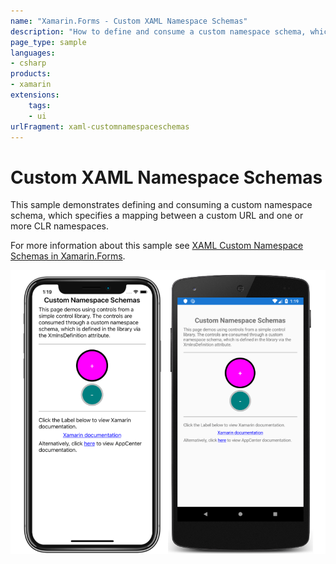 ```yaml
---
name: "Xamarin.Forms - Custom XAML Namespace Schemas"
description: "How to define and consume a custom namespace schema, which specifies a mapping between a custom URL and CLR namespaces (UI)"
page_type: sample
languages:
- csharp
products:
- xamarin
extensions:
    tags:
    - ui
urlFragment: xaml-customnamespaceschemas
---
```

# Custom XAML Namespace Schemas

This sample demonstrates defining and consuming a custom namespace schema, which specifies a mapping between a custom URL and one or more CLR namespaces.

For more information about this sample see [XAML Custom Namespace Schemas in Xamarin.Forms](https://docs.microsoft.com/xamarin/xamarin-forms/xaml/custom-namespace-schemas/).

![Custom Namespace Schemas sample application](Screenshots/01All.png "Custom Namespace Schemas application screenshot")
